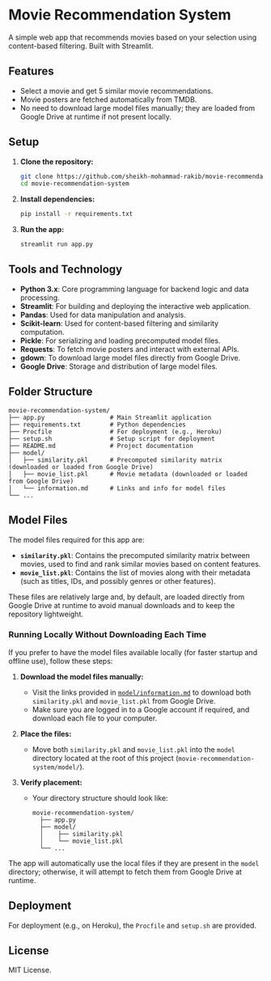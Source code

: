 # Movie Recommendation System

A simple web app that recommends movies based on your selection using content-based filtering. Built with Streamlit.

## Features

- Select a movie and get 5 similar movie recommendations.
- Movie posters are fetched automatically from TMDB.
- No need to download large model files manually; they are loaded from Google Drive at runtime if not present locally.

## Setup

1. **Clone the repository:**
   ```bash
   git clone https://github.com/sheikh-mohammad-rakib/movie-recommendation-system.git
   cd movie-recommendation-system
   ```

2. **Install dependencies:**
   ```bash
   pip install -r requirements.txt
   ```

3. **Run the app:**
   ```bash
   streamlit run app.py
   ```

## Tools and Technology

- **Python 3.x**: Core programming language for backend logic and data processing.
- **Streamlit**: For building and deploying the interactive web application.
- **Pandas**: Used for data manipulation and analysis.
- **Scikit-learn**: Used for content-based filtering and similarity computation.
- **Pickle**: For serializing and loading precomputed model files.
- **Requests**: To fetch movie posters and interact with external APIs.
- **gdown**: To download large model files directly from Google Drive.
- **Google Drive**: Storage and distribution of large model files.

## Folder Structure

```
movie-recommendation-system/
├── app.py                  # Main Streamlit application
├── requirements.txt        # Python dependencies
├── Procfile                # For deployment (e.g., Heroku)
├── setup.sh                # Setup script for deployment
├── README.md               # Project documentation
├── model/
│   ├── similarity.pkl      # Precomputed similarity matrix (downloaded or loaded from Google Drive)
│   ├── movie_list.pkl      # Movie metadata (downloaded or loaded from Google Drive)
│   └── information.md      # Links and info for model files
└── ...
```

## Model Files

The model files required for this app are:

- **`similarity.pkl`**: Contains the precomputed similarity matrix between movies, used to find and rank similar movies based on content features.
- **`movie_list.pkl`**: Contains the list of movies along with their metadata (such as titles, IDs, and possibly genres or other features).

These files are relatively large and, by default, are loaded directly from Google Drive at runtime to avoid manual downloads and to keep the repository lightweight.

### Running Locally Without Downloading Each Time

If you prefer to have the model files available locally (for faster startup and offline use), follow these steps:

1. **Download the model files manually:**
   - Visit the links provided in [`model/information.md`](model/information.md) to download both `similarity.pkl` and `movie_list.pkl` from Google Drive.
   - Make sure you are logged in to a Google account if required, and download each file to your computer.

2. **Place the files:**
   - Move both `similarity.pkl` and `movie_list.pkl` into the `model` directory located at the root of this project (`movie-recommendation-system/model/`).

3. **Verify placement:**
   - Your directory structure should look like:
     ```
     movie-recommendation-system/
       ├── app.py
       ├── model/
       │    ├── similarity.pkl
       │    └── movie_list.pkl
       └── ...
     ```

The app will automatically use the local files if they are present in the `model` directory; otherwise, it will attempt to fetch them from Google Drive at runtime.

## Deployment

For deployment (e.g., on Heroku), the `Procfile` and `setup.sh` are provided.

## License

MIT License.